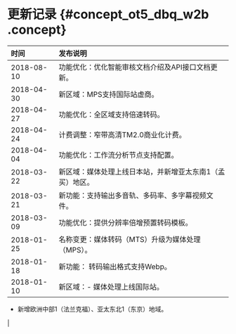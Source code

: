 # 更新记录 {#concept_ot5_dbq_w2b .concept}

|时间|发布说明|
|:-|:---|
|2018-08-10|功能优化：优化智能审核文档介绍及API接口文档更新。|
|2018-04-30|新区域：MPS支持国际站虚商。|
|2018-04-27|功能优化：全区域支持倍速转码。|
|2018-04-24|计费调整：窄带高清TM2.0商业化计费。|
|2018-04-04|功能优化：工作流分析节点支持配置。|
|2018-03-22|新区域：媒体处理上线日本站，并新增亚太东南1（孟买）地区。|
|2018-03-21|新功能：支持输出多音轨、多码率、多字幕视频文件。|
|2018-03-09|功能优化：提供分辨率倍增预置转码模板。|
|2018-01-25|名称变更：媒体转码（MTS）升级为媒体处理（MPS）。|
|2018-01-18|新功能： 转码输出格式支持Webp。|
|2018-01-10|新区域：-   媒体处理上线国际站。
-   新增欧洲中部1（法兰克福）、亚太东北1（东京）地域。

|

